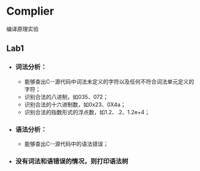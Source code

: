 # Complier
编译原理实验
## Lab1
-  ### 词法分析：
    - 能够查出C--源代码中词法未定义的字符以及任何不符合词法单元定义的字符；
    - 识别合法的八进制，如035、072；
    - 识别合法的十六进制数，如0x23、0X4a；
    - 识别合法的指数形式的浮点数，如1.2、.2、1.2e+4；
- ### 语法分析：
    - 能够查出C--源代码中的语法错误；
- ### 没有词法和语错误的情况，则打印语法树


